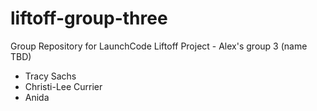 # liftoff-group-three
Group Repository for LaunchCode Liftoff Project - Alex's group 3 (name TBD)
- Tracy Sachs
- Christi-Lee Currier
- Anida

